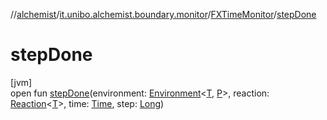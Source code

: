 //[alchemist](../../../index.md)/[it.unibo.alchemist.boundary.monitor](../index.md)/[FXTimeMonitor](index.md)/[stepDone](step-done.md)

# stepDone

[jvm]\
open fun [stepDone](step-done.md)(environment: [Environment](../../it.unibo.alchemist.model.interfaces/-environment/index.md)<[T](../-f-x-step-monitor/index.md), [P](../-f-x-step-monitor/index.md)>, reaction: [Reaction](../../it.unibo.alchemist.model.interfaces/-reaction/index.md)<[T](../-f-x-step-monitor/index.md)>, time: [Time](../../it.unibo.alchemist.model.interfaces/-time/index.md), step: [Long](https://kotlinlang.org/api/latest/jvm/stdlib/kotlin/-long/index.html))
